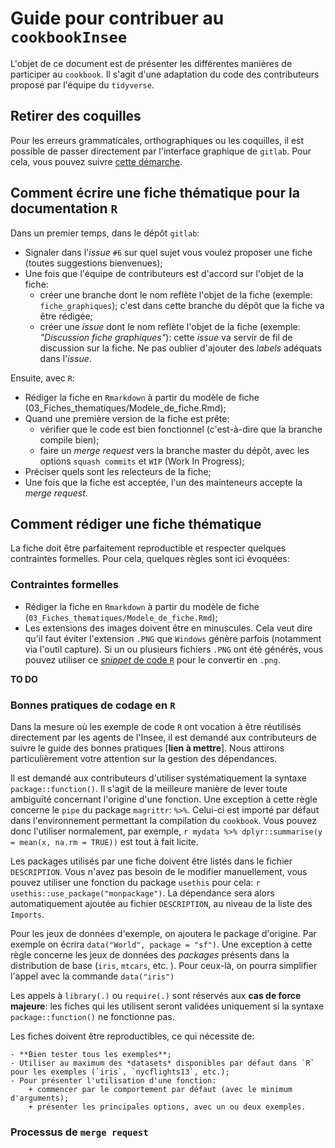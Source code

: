 # Guide pour contribuer au `cookbookInsee`

L'objet de ce document est de présenter les différentes
manières de participer au `cookbook`. Il s'agit d'une adaptation du code des
contributeurs proposé par l'équipe du `tidyverse`.

## Retirer des coquilles

Pour les erreurs grammaticales, orthographiques ou les coquilles,
il est possible de passer directement par l'interface graphique de `gitlab`.
Pour cela, vous pouvez suivre
[cette démarche](https://docs.gitlab.com/ee/user/discussions/#suggest-changes).


## Comment écrire une fiche thématique pour la documentation `R`

Dans un premier temps, dans le dépôt `gitlab`:

* Signaler dans l'*issue* `#6` sur quel sujet vous voulez proposer une fiche (toutes suggestions bienvenues);
* Une fois que l'équipe de contributeurs est d'accord sur l'objet de la fiche:
    - créer une branche dont le nom reflète l'objet de la fiche (exemple: `fiche_graphiques`); c'est dans cette branche du dépôt que la fiche va être rédigée;
    - créer une *issue* dont le nom reflète l'objet de la fiche (exemple: *"Discussion fiche graphiques"*): cette *issue* va servir de fil de discussion sur la fiche. Ne pas oublier d'ajouter des *labels* adéquats dans l'*issue*.

Ensuite, avec `R`: 
* Rédiger la fiche en `Rmarkdown` à partir du modèle de fiche (03_Fiches_thematiques/Modele_de_fiche.Rmd);
* Quand une première version de la fiche est prête:
    - vérifier que le code est bien fonctionnel (c'est-à-dire que la branche compile bien);
    - faire un *merge request* vers la branche master du dépôt, avec les options `squash commits` et `WIP` (Work In Progress);
* Préciser quels sont les relecteurs de la fiche;
* Une fois que la fiche est acceptée, l'un des mainteneurs accepte la *merge request*.

## Comment rédiger une fiche thématique

La fiche doit être parfaitement reproductible et respecter quelques contraintes
formelles. Pour cela, quelques règles sont ici évoquées:

### Contraintes formelles

* Rédiger la fiche en `Rmarkdown` à partir du modèle de fiche (`03_Fiches_thematiques/Modele_de_fiche.Rmd`);
* Les extensions des images doivent être en minuscules. Cela veut dire qu'il faut éviter l'extension
`.PNG` que `Windows` génère parfois (notamment via l'outil capture). Si un 
ou plusieurs fichiers `.PNG` ont été générés,
vous pouvez utiliser ce [*snippet* de code `R`](https://gitlab.com/linogaliana/documentationR/snippets/1954584) pour le convertir en 
`.png`.

**TO DO**


### Bonnes pratiques de codage en `R`

Dans la mesure où les exemple de code `R` ont vocation à être réutilisés directement par les agents de l'Insee, il est demandé aux contributeurs de suivre le guide des bonnes pratiques [**lien à mettre**].
Nous attirons particulièrement votre attention sur la gestion des dépendances.

Il est demandé aux contributeurs d'utiliser systématiquement
la syntaxe `package::function()`. Il s'agit de la meilleure manière
de lever toute ambiguïté concernant l'origine d'une fonction.
Une exception à cette règle concerne le `pipe` du package `magrittr`: `%>%`.
Celui-ci est importé par défaut dans l'environnement permettant la compilation
du `cookbook`. Vous pouvez donc l'utiliser normalement, par exemple, `r mydata %>% dplyr::summarise(y = mean(x, na.rm = TRUE))` est tout à fait licite.

Les packages utilisés par une fiche doivent être listés dans le fichier `DESCRIPTION`. Vous
n'avez pas besoin de le modifier manuellement, vous pouvez utiliser une fonction du
package `usethis` pour cela: `r usethis::use_package("monpackage")`. La dépendance sera alors automatiquement ajoutée au fichier `DESCRIPTION`, au niveau de la 
liste des `Imports`. 

Pour les jeux de données d'exemple, on ajoutera le package d'origine. Par exemple
on écrira `data("World", package = "sf")`. Une exception à cette règle
concerne les jeux de données des *packages* présents dans la distribution de 
base (`iris`, `mtcars`, etc. ). Pour ceux-là, on pourra simplifier 
l'appel avec la commande `data("iris")`

Les appels à `library(.)` ou `require(.)` sont réservés aux **cas de 
force majeure**: les fiches qui les utilisent
seront validées uniquement si la syntaxe  `package::function()` ne fonctionne pas. 

Les fiches doivent être reproductibles, ce qui nécessite de:

    - **Bien tester tous les exemples**;
    - Utiliser au maximum des *datasets* disponibles par défaut dans `R` pour les exemples (`iris`, `nycflights13`, etc.);
    - Pour présenter l'utilisation d'une fonction:
        + commencer par le comportement par défaut (avec le minimum d'arguments);
        + présenter les principales options, avec un ou deux exemples.


### Processus de `merge request`

<!-------------- tidyverse style
*  We recommend that you create a Git branch for each pull request (PR).  
*  Look at the Travis and AppVeyor build status before and after making changes.
The `README` should contain badges for any continuous integration services used
by the package.  
*  New code should follow the tidyverse [style guide](https://style.tidyverse.org).
You can use the [styler](https://CRAN.R-project.org/package=styler) package to
apply these styles, but please don't restyle code that has nothing to do with 
your PR.  
*  We use [roxygen2](https://cran.r-project.org/package=roxygen2), with
[Markdown syntax](https://cran.r-project.org/web/packages/roxygen2/vignettes/markdown.html), 
for documentation.  
*  We use [testthat](https://cran.r-project.org/package=testthat). Contributions
with test cases included are easier to accept.  
*  For user-facing changes, add a bullet to the top of `NEWS.md` below the
current development version header describing the changes made followed by your
GitHub username, and links to relevant issue(s)/PR(s).

### Code of Conduct 

Please note that the cookbookInsee project is released with a
[Contributor Code of Conduct](CODE_OF_CONDUCT.md). By contributing to this
project you agree to abide by its terms.

### See tidyverse [development contributing guide](https://rstd.io/tidy-contrib)
for further details.
--------------->